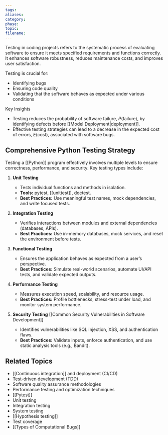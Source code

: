 ```yaml
---
tags: 
aliases: 
category: 
phase: 
topic: 
filename:
---
```

Testing in coding projects refers to the systematic process of evaluating software to ensure it meets specified requirements and functions correctly. It enhances software robustness, reduces maintenance costs, and improves user satisfaction.

Testing is crucial for:
- Identifying bugs
- Ensuring code quality
- Validating that the software behaves as expected under various conditions

Key Insights
- Testing reduces the probability of software failure, $P(\text{failure})$, by identifying defects before [[Model Deployment|deployment]].
- Effective testing strategies can lead to a decrease in the expected cost of errors, $E(\text{cost})$, associated with software bugs.

## Comprehensive Python Testing Strategy
Testing a [[Python]] program effectively involves multiple levels to ensure correctness, performance, and security. Key testing types include:

1. **Unit Testing**
   - Tests individual functions and methods in isolation.
   - **Tools:** pytest, [[unittest]], doctest.
   - **Best Practices:** Use meaningful test names, mock dependencies, and write focused tests.

2. **Integration Testing**
   - Verifies interactions between modules and external dependencies (databases, APIs).
   - **Best Practices:** Use in-memory databases, mock services, and reset the environment before tests.

3. **Functional Testing**
   - Ensures the application behaves as expected from a user’s perspective.
   - **Best Practices:** Simulate real-world scenarios, automate UI/API tests, and validate expected outputs.

4. **Performance Testing**
   - Measures execution speed, scalability, and resource usage.
   - **Best Practices:** Profile bottlenecks, stress-test under load, and monitor system performance.

5. **Security Testing** [[Common Security Vulnerabilities in Software Development]]
   - Identifies vulnerabilities like SQL injection, XSS, and authentication flaws.
   - **Best Practices:** Validate inputs, enforce authentication, and use static analysis tools (e.g., Bandit).
## Related Topics
- [[Continuous integration]] and deployment (CI/CD)  
- Test-driven development (TDD)  
- Software quality assurance methodologies
- Performance testing and optimization techniques
- [[Pytest]]
- Unit testing
- Integration testing
- System testing
- [[Hypothesis testing]]
- Test coverage
- [[Types of Computational Bugs]]
